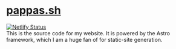 # [pappas.sh](https://pappas.sh)
[![Netlify Status](https://api.netlify.com/api/v1/badges/e8f67304-e7be-4be6-b8d1-97e65c66c274/deploy-status)](https://app.netlify.com/sites/transcendent-meringue-11176c/deploys)
<br/>
This is the source code for my website. It is powered by the Astro framework, which I am a huge fan of for static-site generation.
